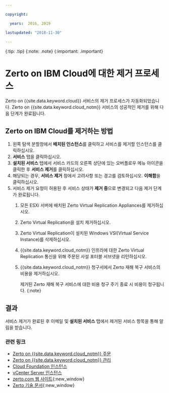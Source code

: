 ```yaml
---

copyright:

  years:  2016, 2019

lastupdated: "2018-11-30"

---
```


{:tip: .tip}
{:note: .note}
{:important: .important}

# Zerto on IBM Cloud에 대한 제거 프로세스

Zerto on {{site.data.keyword.cloud}} 서비스의 제거 프로세스가 자동화되었습니다. Zerto on {{site.data.keyword.cloud_notm}} 서비스의 성공적인 제거를 위해 다음 단계가 완료됩니다.

## Zerto on IBM Cloud를 제거하는 방법

1. 왼쪽 탐색 분할창에서 **배치된 인스턴스**를 클릭하고 서비스를 제거할 인스턴스를 클릭하십시오.
2. **서비스** 탭을 클릭하십시오.
3. **설치된 서비스** 탭에서 서비스 카드의 오른쪽 상단에 있는 오버플로우 메뉴 아이콘을 클릭한 후 **서비스 제거**를 클릭하십시오.
4. 해당되는 경우, **서비스 제거** 창에서 고려사항 또는 경고를 검토하십시오. **이해함**을 클릭하십시오.
5. 서비스 제거 요청이 허용된 후 서비스 상태가 **제거 중**으로 변경되고 다음 제거 단계가 완료됩니다.   
   1. 모든 ESXi 서버에 배치된 Zerto Virtual Replication Appliances를 제거하십시오.
   2. Zerto Virtual Replication을 설치 제거하십시오.
   3. Zerto Virtual Replication이 설치된 Windows VSI(Virtual Service Instance)를 삭제하십시오.
   4. {{site.data.keyword.cloud_notm}} 인프라에 대한 Zerto Virtual Replication 통신을 위해 주문된 사설 포터블 서브넷을 리턴하십시오.   
   5. {{site.data.keyword.cloud_notm}} 청구서에서 Zerto 재해 복구 서비스의 비용을 제거하십시오.

      제거된 Zerto 재해 복구 서비스에 대한 비용 청구 주기 종료 시 비용이 청구됩니다.
      {:note}

## 결과

서비스 제거가 완료된 후 이메일 및 **설치된 서비스** 탭에서 제거된 서비스 항목을 통해 알림을 받습니다.

### 관련 링크

* [Zerto on {{site.data.keyword.cloud_notm}} 주문](zerto_ordering.html)
* [Zerto on {{site.data.keyword.cloud_notm}} 관리](managingzertodr.html)
* [Cloud Foundation 인스턴스](../sddc/sd_cloudfoundationoverview.html)
* [vCenter Server 인스턴스](../vcenter/vc_vcenterserveroverview.html)
* [zerto.com 웹 사이트](https://www.zerto.com){:new_window}
* [Zerto 기술 문서](https://www.zerto.com/myzerto/technical-documentation/){:new_window}
